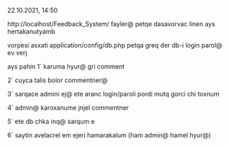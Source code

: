 22.10.2021,  14:50

http://localhost/Feedback_System/ fayler@ petqe dasavorvac linen ays hertakanutyamb

vorpesi asxati application/config/db.php petqa greq der db-i login parol@ ev verj

ays pahin 
1` karuma hyur@ gri comment

2` cuyca talis bolor commentner@ 

3` sarqace admini ej@ ete aranc login/paroli pordi mutq gorci chi toxnum 

4` admin@ karoxanume jnjel commentner

5` ete db chka inq@ sarqum e

6` saytin avelacrel em ejeri hamarakalum (ham admin@ hamel hyur@)
